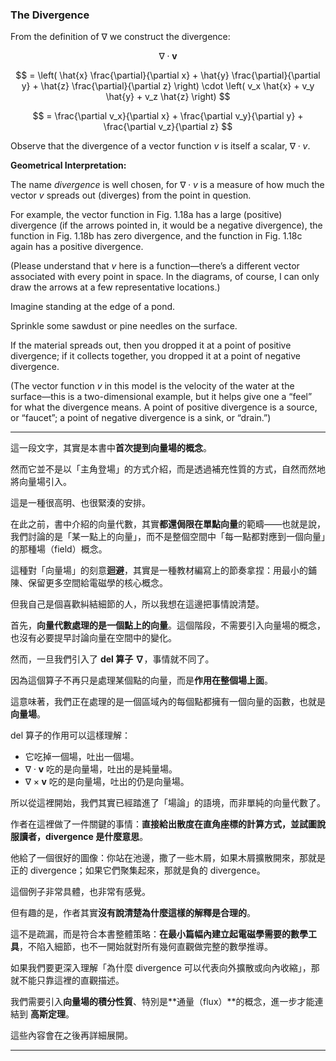 
### The Divergence

From the definition of $\nabla$ we construct the divergence:

$$
\nabla \cdot \mathbf{v}
$$

$$
= \left( \hat{x} \frac{\partial}{\partial x} + \hat{y} \frac{\partial}{\partial y} + \hat{z} \frac{\partial}{\partial z} \right) \cdot \left( v_x \hat{x} + v_y \hat{y} + v_z \hat{z} \right)
$$

$$
= \frac{\partial v_x}{\partial x} + \frac{\partial v_y}{\partial y} + \frac{\partial v_z}{\partial z}
$$

Observe that the divergence of a vector function $v$ is itself a scalar, $\nabla \cdot v$.

**Geometrical Interpretation:**

The name *divergence* is well chosen, for $\nabla \cdot v$ is a measure of how much the vector $v$ spreads out (diverges) from the point in question. 

For example, the vector function in Fig. 1.18a has a large (positive) divergence (if the arrows pointed in, it would be a negative divergence), the function in Fig. 1.18b has zero divergence, and the function in Fig. 1.18c again has a positive divergence. 

(Please understand that $v$ here is a function—there’s a different vector associated with every point in space. In the diagrams, of course, I can only draw the arrows at a few representative locations.)

Imagine standing at the edge of a pond. 

Sprinkle some sawdust or pine needles on the surface. 

If the material spreads out, then you dropped it at a point of positive divergence; if it collects together, you dropped it at a point of negative divergence. 

(The vector function $v$ in this model is the velocity of the water at the surface—this is a two-dimensional example, but it helps give one a “feel” for what the divergence means. A point of positive divergence is a source, or “faucet”; a point of negative divergence is a sink, or “drain.”)

---

這一段文字，其實是本書中**首次提到向量場的概念**。

然而它並不是以「主角登場」的方式介紹，而是透過補充性質的方式，自然而然地將向量場引入。

這是一種很高明、也很緊湊的安排。

在此之前，書中介紹的向量代數，其實**都還侷限在單點向量**的範疇——也就是說，我們討論的是「某一點上的向量」，而不是整個空間中「每一點都對應到一個向量」的那種場（field）概念。

這種對「向量場」的刻意**迴避**，其實是一種教材編寫上的節奏拿捏：用最小的鋪陳、保留更多空間給電磁學的核心概念。

但我自己是個喜歡糾結細節的人，所以我想在這邊把事情說清楚。

首先，**向量代數處理的是一個點上的向量**。這個階段，不需要引入向量場的概念，也沒有必要提早討論向量在空間中的變化。

然而，一旦我們引入了 **del 算子 $\nabla$**，事情就不同了。

因為這個算子不再只是處理某個點的向量，而是**作用在整個場上面**。

這意味著，我們正在處理的是一個區域內的每個點都擁有一個向量的函數，也就是**向量場**。

del 算子的作用可以這樣理解：

- 它吃掉一個場，吐出一個場。
- $\nabla \cdot \mathbf{v}$ 吃的是向量場，吐出的是純量場。
- $\nabla \times \mathbf{v}$ 吃的是向量場，吐出的仍是向量場。

所以從這裡開始，我們其實已經踏進了「場論」的語境，而非單純的向量代數了。

作者在這裡做了一件關鍵的事情：**直接給出散度在直角座標的計算方式，並試圖說服讀者，divergence 是什麼意思**。

他給了一個很好的圖像：你站在池邊，撒了一些木屑，如果木屑擴散開來，那就是正的 divergence；如果它們聚集起來，那就是負的 divergence。

這個例子非常具體，也非常有感覺。

但有趣的是，作者其實**沒有說清楚為什麼這樣的解釋是合理的**。

這不是疏漏，而是符合本書整體策略：**在最小篇幅內建立起電磁學需要的數學工具**，不陷入細節，也不一開始就對所有幾何直觀做完整的數學推導。

如果我們要更深入理解「為什麼 divergence 可以代表向外擴散或向內收縮」，那就不能只靠這裡的直觀描述。

我們需要引入**向量場的積分性質**、特別是**通量（flux）**的概念，進一步才能連結到 **高斯定理**。

這些內容會在之後再詳細展開。

---


